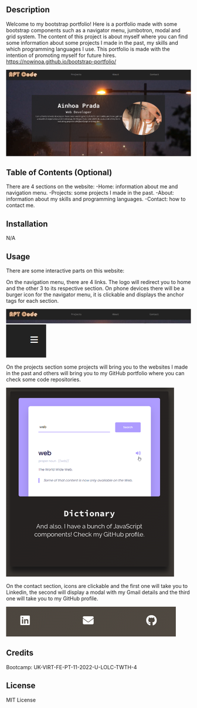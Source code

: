 # <Your-Project-Title>

## Description

Welcome to my bootstrap portfolio! Here is a portfolio made with some bootstrap components such as a navigator menu, jumbotron, modal and grid system. 
The content of this project is about myself where you can find some information about some projects I made in the past, my skills and which programming languages I use.
This portfolio is made with the intention of promoting myself for future hires.
https://nowinoa.github.io/bootstrap-portfolio/

<img src="./images/apt-portfolio.png" alt="Alt text" title="APT portfolio">
    
 

## Table of Contents (Optional)
There are 4 sections on the website:
    -Home: information about me and navigation menu.
    -Projects: some projects I made in the past.
    -About: information about my skills and programming languages.
    -Contact: how to contact me.

## Installation

N/A

## Usage

There are some interactive parts on this website:

On the navigation menu, there are 4 links. The logo will redirect you to home and the other 3 to its respective section.
On phone devices there will be a burger icon for the navigator menu, it is clickable and displays the anchor tags for each section.

<img src="./images/navbar.png" alt="Alt text" title="navbar">

<img src="./images/burger-navbar.png" alt="Alt text" title="burger-navbar">

    

On the projects section some projects will bring you to the websites I made in the past and others will bring you to my GitHub portfolio where you can check some code repositories.

<img src="./images/project-card.png" alt="Alt text" title="project card">
 

On the contact section, icons are clickable and the first one will take you to Linkedin, the second will display a modal with my Gmail details and the third one will take you to my GitHub profile.


<img src="./images/contact-icons.png" alt="Alt text" title="contact icons">
    
## Credits

Bootcamp: UK-VIRT-FE-PT-11-2022-U-LOLC-TWTH-4

## License
MIT License


